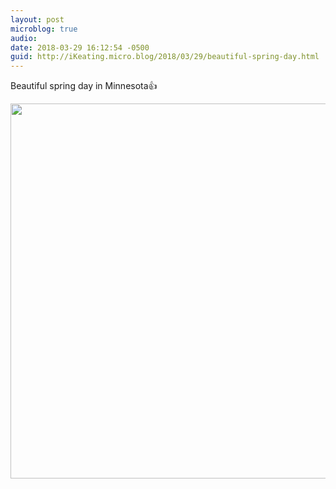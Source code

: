 ```yaml
---
layout: post
microblog: true
audio: 
date: 2018-03-29 16:12:54 -0500
guid: http://iKeating.micro.blog/2018/03/29/beautiful-spring-day.html
---
```

Beautiful spring day in Minnesota👍

<img src="http://iKeating.micro.blog/uploads/2018/e83bf1d000.jpg" width="600" height="600" />
